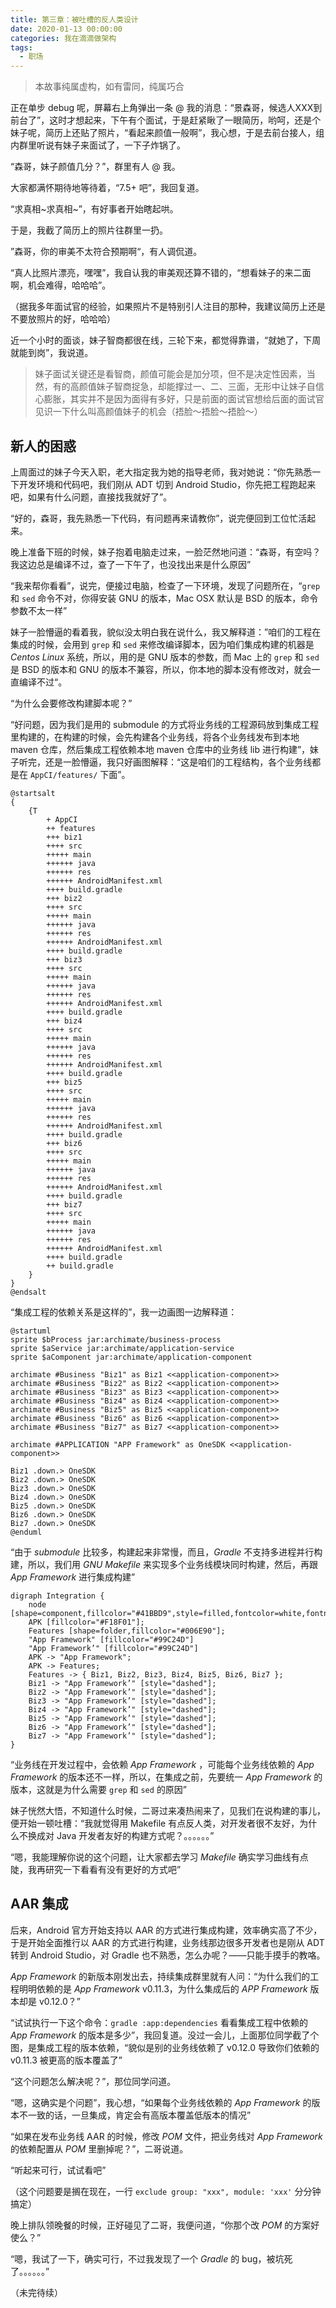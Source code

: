 ```yaml
---
title: 第三章：被吐槽的反人类设计
date: 2020-01-13 00:00:00
categories: 我在滴滴做架构
tags:
  - 职场
---
```


> 本故事纯属虚构，如有雷同，纯属巧合

正在单步 debug 呢，屏幕右上角弹出一条 @ 我的消息：“景森哥，候选人XXX到前台了”，这时才想起来，下午有个面试，于是赶紧瞅了一眼简历，哟呵，还是个妹子呢，简历上还贴了照片，“看起来颜值一般啊”，我心想，于是去前台接人，组内群里听说有妹子来面试了，一下子炸锅了。

“森哥，妹子颜值几分？”，群里有人 @ 我。

大家都满怀期待地等待着，“7.5+ 吧”，我回复道。

“求真相\~求真相\~”，有好事者开始瞎起哄。

于是，我截了简历上的照片往群里一扔。

”森哥，你的审美不太符合预期啊“，有人调侃道。

“真人比照片漂亮，嘿嘿”，我自认我的审美观还算不错的，“想看妹子的来二面啊，机会难得，哈哈哈”。

（据我多年面试官的经验，如果照片不是特别引人注目的那种，我建议简历上还是不要放照片的好，哈哈哈）

近一个小时的面谈，妹子智商都很在线，三轮下来，都觉得靠谱，“就她了，下周就能到岗”，我说道。

> 妹子面试关键还是看智商，颜值可能会是加分项，但不是决定性因素，当然，有的高颜值妹子智商捉急，却能撑过一、二、三面，无形中让妹子自信心膨胀，其实并不是因为面得有多好，只是前面的面试官想给后面的面试官见识一下什么叫高颜值妹子的机会（捂脸〜捂脸〜捂脸〜）

## 新人的困惑

上周面过的妹子今天入职，老大指定我为她的指导老师，我对她说：“你先熟悉一下开发环境和代码吧，我们刚从 ADT 切到 Android Studio，你先把工程跑起来吧，如果有什么问题，直接找我就好了”。

“好的，森哥，我先熟悉一下代码，有问题再来请教你”，说完便回到工位忙活起来。

晚上准备下班的时候，妹子抱着电脑走过来，一脸茫然地问道：“森哥，有空吗？我这边总是编译不过，查了一下午了，也没找出来是什么原因”

“我来帮你看看”，说完，便接过电脑，检查了一下环境，发现了问题所在，“`grep` 和 `sed` 命令不对，你得安装 GNU 的版本，Mac OSX 默认是 BSD 的版本，命令参数不太一样”

妹子一脸懵逼的看着我，貌似没太明白我在说什么，我又解释道：”咱们的工程在集成的时候，会用到 `grep` 和 `sed` 来修改编译脚本，因为咱们集成构建的机器是 *Centos Linux* 系统，所以，用的是 GNU 版本的参数，而 Mac 上的 `grep` 和 `sed` 是 BSD 的版本和 GNU 的版本不兼容，所以，你本地的脚本没有修改对，就会一直编译不过“。

“为什么会要修改构建脚本呢？”

“好问题，因为我们是用的 submodule 的方式将业务线的工程源码放到集成工程里构建的，在构建的时候，会先构建各个业务线，将各个业务线发布到本地 maven 仓库，然后集成工程依赖本地 maven 仓库中的业务线 lib 进行构建”，妹子听完，还是一脸懵逼，我只好画图解释：“这是咱们的工程结构，各个业务线都是在 `AppCI/features/` 下面”。

```plantuml
@startsalt
{
	{T
		+ AppCI
		++ features
		+++ biz1
		++++ src
		+++++ main
		++++++ java
		++++++ res
		++++++ AndroidManifest.xml
		++++ build.gradle
		+++ biz2
		++++ src
		+++++ main
		++++++ java
		++++++ res
		++++++ AndroidManifest.xml
		++++ build.gradle
		+++ biz3
		++++ src
		+++++ main
		++++++ java
		++++++ res
		++++++ AndroidManifest.xml
		++++ build.gradle
		+++ biz4
		++++ src
		+++++ main
		++++++ java
		++++++ res
		++++++ AndroidManifest.xml
		++++ build.gradle
		+++ biz5
		++++ src
		+++++ main
		++++++ java
		++++++ res
		++++++ AndroidManifest.xml
		++++ build.gradle
		+++ biz6
		++++ src
		+++++ main
		++++++ java
		++++++ res
		++++++ AndroidManifest.xml
		++++ build.gradle
		+++ biz7
		++++ src
		+++++ main
		++++++ java
		++++++ res
		++++++ AndroidManifest.xml
		++++ build.gradle
		++ build.gradle
	}
}
@endsalt
```

“集成工程的依赖关系是这样的”，我一边画图一边解释道：

```plantuml
@startuml
sprite $bProcess jar:archimate/business-process
sprite $aService jar:archimate/application-service
sprite $aComponent jar:archimate/application-component

archimate #Business "Biz1" as Biz1 <<application-component>>
archimate #Business "Biz2" as Biz2 <<application-component>>
archimate #Business "Biz3" as Biz3 <<application-component>>
archimate #Business "Biz4" as Biz4 <<application-component>>
archimate #Business "Biz5" as Biz5 <<application-component>>
archimate #Business "Biz6" as Biz6 <<application-component>>
archimate #Business "Biz7" as Biz7 <<application-component>>

archimate #APPLICATION "APP Framework" as OneSDK <<application-component>>

Biz1 .down.> OneSDK
Biz2 .down.> OneSDK
Biz3 .down.> OneSDK
Biz4 .down.> OneSDK
Biz5 .down.> OneSDK
Biz6 .down.> OneSDK
Biz7 .down.> OneSDK
@enduml
```

“由于 *submodule* 比较多，构建起来非常慢，而且，*Gradle* 不支持多进程并行构建，所以，我们用 *GNU Makefile* 来实现多个业务线模块同时构建，然后，再跟 *App Framework* 进行集成构建”

```graphviz
digraph Integration {
	node [shape=component,fillcolor="#41BBD9",style=filled,fontcolor=white,fontname=Helvetica];
	APK [fillcolor="#F18F01"];
	Features [shape=folder,fillcolor="#006E90"];
	"App Framework" [fillcolor="#99C24D"]
	"App Framework’" [fillcolor="#99C24D"]
    APK -> "App Framework";
    APK -> Features;
    Features -> { Biz1, Biz2, Biz3, Biz4, Biz5, Biz6, Biz7 };
    Biz1 -> "App Framework’" [style="dashed"];
    Biz2 -> "App Framework’" [style="dashed"];
    Biz3 -> "App Framework’" [style="dashed"];
    Biz4 -> "App Framework’" [style="dashed"];
    Biz5 -> "App Framework’" [style="dashed"];
    Biz6 -> "App Framework’" [style="dashed"];
    Biz7 -> "App Framework’" [style="dashed"];
}
```

“业务线在开发过程中，会依赖 *App Framework* ，可能每个业务线依赖的 *App Framework* 的版本还不一样，所以，在集成之前，先要统一 *App Framework* 的版本，这就是为什么需要 `grep` 和 `sed` 的原因”

妹子恍然大悟，不知道什么时候，二哥过来凑热闹来了，见我们在说构建的事儿，便开始一顿吐槽：“我就觉得用 Makefile 有点反人类，对开发者很不友好，为什么不换成对 Java 开发者友好的构建方式呢？。。。。。。”

“嗯，我能理解你说的这个问题，让大家都去学习 *Makefile* 确实学习曲线有点陡，我再研究一下看看有没有更好的方式吧”

## AAR 集成

后来，Android 官方开始支持以 AAR 的方式进行集成构建，效率确实高了不少，于是开始全面推行以 AAR 的方式进行构建，业务线那边很多开发者也是刚从 ADT 转到 Android Studio，对 Gradle 也不熟悉，怎么办呢？——只能手摸手的教咯。

*App Framework* 的新版本刚发出去，持续集成群里就有人问：“为什么我们的工程明明依赖的是 *App Framework* v0.11.3，为什么集成后的 *APP Framework* 版本却是 v0.12.0？”

“试试执行一下这个命令：`gradle :app:dependencies` 看看集成工程中依赖的 *App Framework* 的版本是多少”，我回复道。没过一会儿，上面那位同学截了个图，是集成工程的版本依赖，“貌似是别的业务线依赖了 v0.12.0 导致你们依赖的 v0.11.3 被更高的版本覆盖了”

“这个问题怎么解决呢？”，那位同学问道。

“嗯，这确实是个问题”，我心想，“如果每个业务线依赖的 *App Framework* 的版本不一致的话，一旦集成，肯定会有高版本覆盖低版本的情况”

“如果在发布业务线 AAR 的时候，修改 *POM* 文件，把业务线对 *App Framework* 的依赖配置从 *POM* 里删掉呢？”，二哥说道。

“听起来可行，试试看吧”

（这个问题要是搁在现在，一行 `exclude group: "xxx", module: 'xxx'` 分分钟搞定）

晚上排队领晚餐的时候，正好碰见了二哥，我便问道，“你那个改 *POM* 的方案好使么？”

“嗯，我试了一下，确实可行，不过我发现了一个 *Gradle* 的 bug，被坑死了。。。。。。”

（未完待续）
